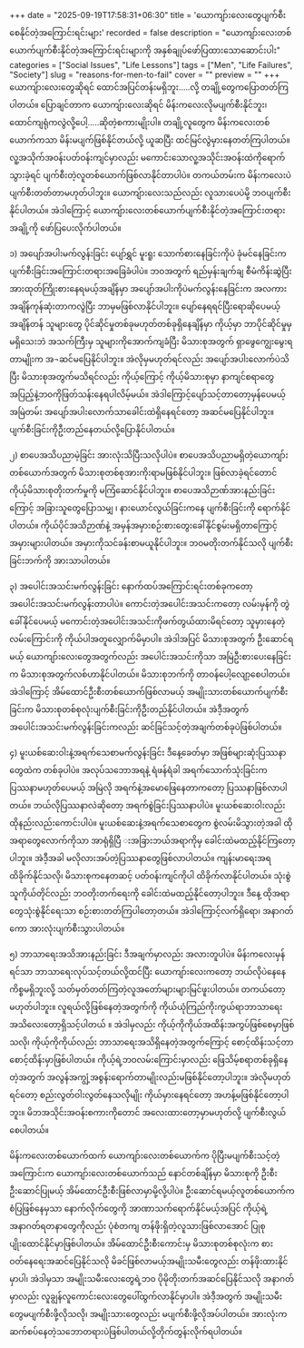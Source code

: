 +++
date = "2025-09-19T17:58:31+06:30"
title = 'ယောကျာ်းလေးတွေပျက်စီးစေနိုင်တဲ့အကြောင်းရင်းများ'
recorded = false
description = "ယောကျာ်းလေးတစ်ယောက်ပျက်စီးနိုင်တဲ့အကြောင်းရင်းများကို အနှစ်ချုပ်ဖော်ပြထားသောဆောင်းပါး"
categories = ["Social Issues", "Life Lessons"]
tags = ["Men", "Life Failures", "Society"]
slug = "reasons-for-men-to-fail"
cover = ""
preview = ""
+++
ယောကျ်ားလေးတွေဆိုရင် ထောင်အပြင်တန်းမရှိဘူး…..လို့ တချို့တွေကပြောတတ်ကြပါတယ်။ ပြောချင်တာက ယောကျ်ားလေးဆိုရင် မိန်းကလေးလိုမပျက်စီးနိုင်ဘူး၊ ထောင်ကျရုံကလွဲလို့ပေါ့…..ဆိုတဲ့စကားမျိုးပါ။ တချို့လူတွေက မိန်းကလေးတစ်ယောက်ကသာ မိန်းမပျက်ဖြစ်နိုင်တယ်လို့ ယူဆပြီး ထင်မြင်လွဲမှားနေတတ်ကြပါတယ်။
လူ့အသိုက်အဝန်းပတ်ဝန်းကျင်မှာလည်း မကောင်းသောလူ့အသိုင်းအဝန်းထဲကိုရောက်သွားခဲ့ရင် ပျက်စီးတဲ့လူတစ်ယောက်ဖြစ်လာနိုင်တာပါပဲ။ တကယ်တမ်းက မိန်းကလေးပဲပျက်စီးတတ်တာမဟုတ်ပါဘူး။ ယောကျ်ားလေးသည်လည်း လူသားပေပဲမို့ ဘဝပျက်စီးနိုင်ပါတယ်။ အဲဒါကြောင့် ယောကျ်ားလေးတစ်ယောက်ပျက်စီးနိုင်တဲ့အကြောင်းတရားအချို့ကို ဖော်ပြပေးလိုက်ပါတယ်။

၁) အပျော်အပါးမက်လွန်းခြင်း
ပျော်ရွှင် မူးရူး သောက်စားနေခြင်းကိုပဲ ခုံမင်နေခြင်းက ပျက်စီးခြင်းအကြောင်းတရားအခြေခံပါပဲ။ ဘဝအတွက် ရည်မှန်းချက်ချ စီမံကိန်းဆွဲပြီး အားထုတ်ကြိုးစားနေရမယ့်အချိန်မှာ အပျော်အပါးကိုပဲမက်လွန်းနေခြင်းက အလကားအချိန်ကုန်ဆုံးတာကလွဲပြီး ဘာမှမဖြစ်လာနိုင်ပါဘူး။ ပျော်နေရရင်ပြီးရောဆိုပေမယ့် အချိန်တန် သူများတွေ ပိုင်ဆိုင်မှုတစ်ခုမဟုတ်တစ်ခုရှိနေချိန်မှာ ကိုယ့်မှာ ဘာပိုင်ဆိုင်မှုမှမရှိသေးဘဲ အသက်ကြီးမှ သူများကိုအောက်ကျခံပြီး မိသားစုအတွက် ရှာဖွေကျွေးမွေးရတာမျိုးက အ¬ဆင်မပြေနိုင်ပါဘူး။ အဲလိုမှမဟုတ်ရင်လည်း အပျော်အပါးလောက်ပဲသိပြီး မိသားစုအတွက်မသိရင်လည်း ကိုယ့်ကြောင့် ကိုယ့်မိသားစုမှာ နာကျင်စရာတွေအပြည့်နဲ့ဘဝကိုဖြတ်သန်းနေရပါလိမ့်မယ်။ အဲဒါကြောင့်ပျော်သင့်တာတော့မှန်ပေမယ့် အမြဲတမ်း အပျော်အပါးလောက်သာခေါင်းထဲရှိနေရင်တော့ အဆင်မပြေနိုင်ပါဘူး။ ပျက်စီးခြင်းကိုဦးတည်နေတယ်လို့ပြောနိုင်ပါတယ်။

၂) စာပေအသိပညာမဲ့ခြင်း
အားလုံးသိပြီးသလိုပါပဲ။ စာပေအသိပညာမရှိတဲ့ယောကျာ်းတစ်ယောက်အတွက် မိသားစုတစ်စုအားကိုးရာမဖြစ်နိုင်ပါဘူး။ ဖြစ်လာခဲ့ရင်တောင် ကိုယ့်မိသားစုတိုးတက်မှုကို မကြံဆောင်နိုင်ပါဘူး။ စာပေအသိဉာဏ်အားနည်းခြင်းကြောင့် အခြားသူတွေပြောသမျှ ၊ နားယောင်လွယ်ခြင်းကနေ ပျက်စီးခြင်းကို ရောက်နိုင်ပါတယ်။ ကိုယ်ပိုင်အသိဉာဏ်နဲ့ အမှန်အမှားစဉ်းစားတွေးခေါ်နိုင်စွမ်းမရှိတာကြောင့် အမှားများပါတယ်။ အမှားကိုသင်ခန်းစာမယူနိုင်ပါဘူး။ ဘဝမတိုးတက်နိုင်သလို ပျက်စီးခြင်းဘက်ကို အားသာပါတယ်။

၃) အပေါင်းအသင်းမက်လွန်းခြင်း
နောက်ထပ်အကြောင်းရင်းတစ်ခုကတော့ အပေါင်းအသင်းမက်လွန်းတာပါပဲ။ ကောင်းတဲ့အပေါင်းအသင်းကတော့ လမ်းမှန်ကို တွဲခေါ်နိုင်ပေမယ့် မကောင်းတဲ့အပေါင်းအသင်းကိုဖက်တွယ်ထားမိရင်တော့ သူမှားနေတဲ့လမ်းကြောင်းကို ကိုယ်ပါအတူလျှောက်မိမှာပါ။ အဲဒါအပြင် မိသားစုအတွက် ဦးဆောင်ရမယ့် ယောကျာ်းလေးတွေအတွက်လည်း အပေါင်းအသင်းကိုသာ အမြဲဦးစားပေးနေခြင်းက မိသားစုအတွက်လစ်ဟာနိုင်ပါတယ်။ မိသားစုဘက်ကို တာဝန်ပေါ့လျော့စေပါတယ်။ အဲဒါကြောင့် အိမ်ထောင်ဦးစီးတစ်ယောက်ဖြစ်လာမယ့် အမျိုးသားတစ်ယောက်ပျက်စီးခြင်းက မိသားစုတစ်စုလုံးပျက်စီးခြင်းကိုဦးတည်နိုင်ပါတယ်။ အဲဒီ့အတွက် အပေါင်းအသင်းမက်လွန်းခြင်းကလည်း ဆင်ခြင်သင့်တဲ့အချက်တစ်ခုပဲဖြစ်ပါတယ်။

၄) မူးယစ်ဆေးဝါးနဲ့အရက်သေစာမက်လွန်းခြင်း
ဒီနေ့ခေတ်မှာ အဖြစ်များဆုံးပြဿနာတွေထဲက တစ်ခုပါပဲ။ အလုပ်သဘောအရနဲ့ ရံဖန်ရံခါ အရက်သောက်သုံးခြင်းက ပြဿနာမဟုတ်ပေမယ့် အမြဲလို အရက်နဲ့အမောဖြေနေတာကတော့ ပြဿနာဖြစ်လာပါတယ်။ ဘယ်လိုပြဿနာလဲဆိုတော့ အရက်စွဲခြင်းပြဿနာပါပဲ။ မူးယစ်ဆေးဝါးလည်း ထိုနည်းလည်းကောင်းပါပဲ။ မူးယစ်ဆေးနဲ့အရက်သေစာတွေက စွဲလမ်းမိသွားတဲ့အခါ ထိုအရာတွေလောက်ကိုသာ အာရုံရှိပြီ းအခြားဘယ်အရာကိုမှ ခေါင်းထဲမထည့်နိုင်ကြတော့ပါဘူး။ အဲဒီ့အခါ မလိုလားအပ်တဲ့ပြဿနာတွေဖြစ်လာပါတယ်။ ကျန်းမာရေးအရ ထိခိုက်နိုင်သလို၊ မိသားစုကနေတဆင့် ပတ်ဝန်းကျင်ကိုပါ ထိခိုက်လာနိုင်ပါတယ်။ သုံးစွဲသူကိုယ်တိုင်လည်း ဘဝတိုးတက်ရေးကို ခေါင်းထဲမထည့်နိုင်တော့ပါဘူး။ ဒီနေ့ ထိုအရာတွေသုံးစွဲနိုင်ရေးသာ စဉ်းစားတတ်ကြပါတော့တယ်။ အဲဒါကြောင့်လက်ရှိရော၊ အနာဂတ်ကော အားလုံးပျက်စီးသွားပါတယ်။

၅) ဘာသာရေးအသိအားနည်းခြင်း
ဒီအချက်မှာလည်း အလားတူပါပဲ။ မိန်းကလေးမှန်ရင်သာ ဘာသာရေးလုပ်သင့်တယ်လို့ထင်ပြီး ယောကျာ်းလေးကတော့ ဘယ်လိုပဲနေနေ ကိစ္စမရှိဘူးလို့ သတ်မှတ်တတ်ကြတဲ့လူအတော်များများမြင်ဖူးပါတယ်။ တကယ်တော့မဟုတ်ပါဘူး။ လူရယ်လို့ဖြစ်နေတဲ့အတွက်ကို ကိုယ်ယုံကြည်ကိုးကွယ်ရာဘာသာရေးအသိလေးတော့ရှိသင့်ပါတယ် ။ အဲဒါမှလည်း ကိုယ့်ကိုကိုယ်အထိန်းအကွပ်ဖြစ်စေမှာဖြစ်သလို၊ ကိုယ့်ကိုကိုယ်လည်း ဘာသာရေးအသိရှိနေတဲ့အတွက်ကြောင့် စောင့်ထိန်းသင့်တာစောင့်ထိန်းမှာဖြစ်ပါတယ်။ ကိုယ့်ရဲ့ဘဝလမ်းကြောင်းမှာလည်း ဖြေသိမ့်စရာတစ်ခုရှိနေတဲ့အတွက် အလွန်အကျွံ့အစွန်းရောက်တာမျိုးလည်းမဖြစ်နိုင်တော့ပါဘူး။ အဲလိုမဟုတ်ရင်တော့ စည်းလွတ်ဝါးလွတ်နေသလိုမျိုး ကိုယ်မှားနေရင်တော့ အဟန့်မဖြစ်နိုင်တော့ပါဘူး။ မိဘအသိုင်းအဝန်းစကားကိုတောင် အလေးထားတော့မှာမဟုတ်လို့ ပျက်စီးလွယ်စေပါတယ်။

မိန်းကလေးတစ်ယောက်ထက် ယောကျာ်းလေးတစ်ယောက်က ပိုပြီးမပျက်စီးသင့်တဲ့အကြောင်းက ယောကျာ်းလေးတစ်ယောက်သည် နောင်တစ်ချိန်မှာ မိသားစုကို ဦးစီးဦးဆောင်ပြုမယ့် အိမ်ထောင်ဦးစီးဖြစ်လာမှာမို့လို့ပါပဲ။ ဦးဆောင်ရမယ့်လူတစ်ယောက်က စံပြဖြစ်နေမှသာ နောက်လိုက်တွေကို အာဏာသက်ရောက်နိုင်မယ့်အပြင် ကိုယ့်ရဲ့အနာဂတ်ရတနာတွေကိုလည်း ပုံစံတကျ တန်ဖိုးရှိတဲ့လူသားဖြစ်လာအောင် ပြုစုပျိုးထောင်နိုင်မှာဖြစ်ပါတယ်။ အိမ်ထောင်ဦးစီးကောင်းမှ မိသားစုတစ်စုလုံးက စားဝတ်နေရေးအဆင်ပြေနိုင်သလို မိခင်ဖြစ်လာမယ့်အမျိုးသမီးတွေလည်း တန်ဖိုးထားနိုင်မှာပါ၊ အဲဒါမှသာ အမျိုးသမီးလေးတွေရဲ့ဘ၀ ပိုမိုတိုးတက်အဆင်ပြေနိုင်သလို အနာဂတ်မှာလည်း လူချွန်လူကောင်းလေးတွေပေါ်ထွက်လာနိုင်မှာပါ။ အဲဒီ့အတွက် အမျိုးသမီးတွေမပျက်စီးဖို့လိုသလို၊ အမျိုးသားတွေလည်း မပျက်စီးဖို့လိုအပ်ပါတယ်။ အားလုံးက ဆက်စပ်နေတဲ့သဘောတရားပဲဖြစ်ပါတယ်လို့တိုက်တွန်းလိုက်ရပါတယ်။ 